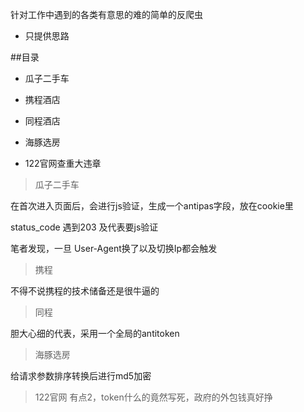  针对工作中遇到的各类有意思的难的简单的反爬虫
 
 - 只提供思路
 

##目录 
	
- 瓜子二手车

- 携程酒店

- 同程酒店

- 海豚选房

- 122官网查重大违章


> 瓜子二手车

在首次进入页面后，会进行js验证，生成一个antipas字段，放在cookie里

status_code 遇到203 及代表要js验证

笔者发现，一旦 User-Agent换了以及切换Ip都会触发

> 携程

不得不说携程的技术储备还是很牛逼的

> 同程

胆大心细的代表，采用一个全局的antitoken

> 海豚选房

给请求参数排序转换后进行md5加密

> 122官网
有点2，token什么的竟然写死，政府的外包钱真好挣
